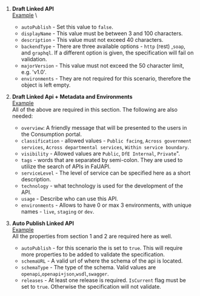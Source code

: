1. **Draft Linked API** \
    [Example](/json-schemas/linked-apis/examples/example-linked-api-draft.json) \

    -  `autoPublish` - Set this value to `false`. 
    -  `displayName` - This value must be between 3 and 100 characters.
    -  `description` - This value must not exceed 40 characters.
    -  `backendType` - There are three available options - `http` (rest) ,`soap`, and `graphql`. If a different option is given, the specification will fail on validation.
    -  `majorVersion` - This value must not exceed the 50 character limit, e.g. 'v1.0'.
    -  `environments` - They are not required for this scenario, therefore the object is left empty.

2. **Draft Linked Api + Metadata and Environments** \
      [Example](/json-schemas/linked-apis/examples/example-linked-api-draft-with-metadata.json) \
    All of the above are required in this section. The following are also needed:
    -  `overview`: A friendly message that will be presented to the users in the Consumption portal.
    -  `classification` - allowed values -  `Public facing`, `Across government services`, `Across departmental services`, `Within service boundary`.
    -  `visibility` - Allowed values are `Public`, `DfE Internal`, `Private`".
    -  `tags` - words that are separated by semi-colon. They are used to utilize the search of APIs in FaUAPI.
    -  `serviceLevel` - The level of service can be specified here as a short description.
    -  `technology` - what technology is used for the development of the API.
    - `usage` - Describe who can use this API.
    - `environments` - Allows to have 0 or max 3 environments, with unique names - `live`, `staging` or `dev`.

3. **Auto Publish Linked API** \
 [Example](/json-schemas/linked-apis/examples/example-linked-api-publish.json) \
    All the properties from section 1 and 2 are required here as well.
   - `autoPublish` - for this scenario the is set to `true`. This will require more properties to be added to validate the specification.
   - `schemaURL` - A valid url of where the schema of the api is located.
   - `schemaType` - The type of the schema. Valid values are `openapi`,`openapi+json`,`wsdl`,`swagger`.
   - `releases` - At least one release is required. `IsCurrent` flag must be set to `true`. Otherwise the specification will not validate.